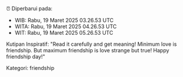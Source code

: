 ⏰ Diperbarui pada:
- WIB: Rabu, 19 Maret 2025 03.26.53 UTC
- WITA: Rabu, 19 Maret 2025 04.26.53 UTC
- WIT: Rabu, 19 Maret 2025 05.26.53 UTC

Kutipan Inspiratif:
"Read it carefully and get meaning! Minimum love is friendship. But maximum friendship is love strange but true! Happy friendship day!"


Kategori: friendship

